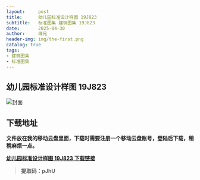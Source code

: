 ```yaml
---
layout:     post
title:      幼儿园标准设计样图 19J823
subtitle:   标准图集 建筑图集 19J823
date:       2025-04-30
author:     峰兄
header-img: img/the-first.png
catalog: true
tags:
- 建筑图集
- 标准图集
---
```

## 幼儿园标准设计样图 19J823
![封面](https://pic1.imgdb.cn/item/681088e558cb8da5c8d429e2.png)

## 下载地址 ##
**文件放在我的移动云盘里面，下载时需要注册一个移动云盘账号，登陆后下载，稍稍麻烦一点。**  
  
[**幼儿园标准设计样图 19J823 下载链接**](https://caiyun.139.com/m/i?105CfAWXCbY6m)

> **提取码：pJhU**
